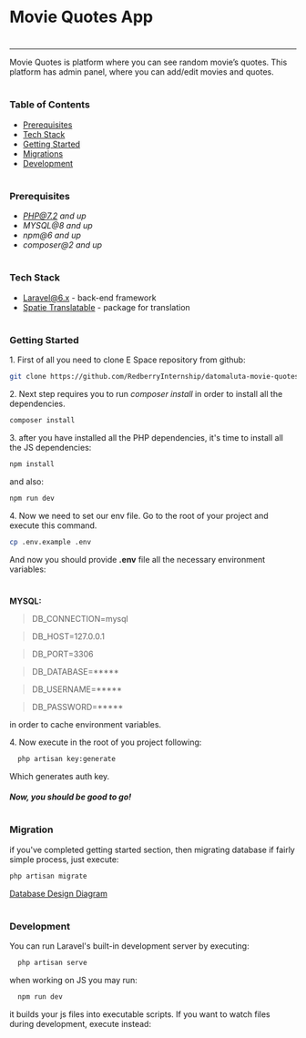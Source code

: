 <div style="display:flex; align-items: center">
  <h1 style="position:relative; top: -6px" >Movie Quotes App</h1>
</div>

---
Movie Quotes is platform where you can see random movie’s quotes. This platform has admin panel, where you can add/edit movies and quotes.

#
### Table of Contents
* [Prerequisites](#prerequisites)
* [Tech Stack](#tech-stack)
* [Getting Started](#getting-started)
* [Migrations](#migration)
* [Development](#development)

#
### Prerequisites

* *PHP@7.2 and up*
* *MYSQL@8 and up*
* *npm@6 and up*
* *composer@2 and up*


#
### Tech Stack

* [Laravel@6.x](https://laravel.com/docs/6.x) - back-end framework
*  [Spatie Translatable](https://github.com/spatie/laravel-translatable) - package for translation

#
### Getting Started
1\. First of all you need to clone E Space repository from github:
```sh
git clone https://github.com/RedberryInternship/datomaluta-movie-quotes.git
```

2\. Next step requires you to run *composer install* in order to install all the dependencies.
```sh
composer install
```

3\. after you have installed all the PHP dependencies, it's time to install all the JS dependencies:
```sh
npm install
```

and also:
```sh
npm run dev
```

4\. Now we need to set our env file. Go to the root of your project and execute this command.
```sh
cp .env.example .env
```
And now you should provide **.env** file all the necessary environment variables:

#
**MYSQL:**
>DB_CONNECTION=mysql

>DB_HOST=127.0.0.1

>DB_PORT=3306

>DB_DATABASE=*****

>DB_USERNAME=*****

>DB_PASSWORD=*****


in order to cache environment variables.

4\. Now execute in the root of you project following:
```sh
  php artisan key:generate
```
Which generates auth key.

##### Now, you should be good to go!


#
### Migration
if you've completed getting started section, then migrating database if fairly simple process, just execute:
```sh
php artisan migrate
```

[Database Design Diagram](./readme/assets/drawsql.png )

#
### Development

You can run Laravel's built-in development server by executing:

```sh
  php artisan serve
```

when working on JS you may run:

```sh
  npm run dev
```
it builds your js files into executable scripts.
If you want to watch files during development, execute instead:
